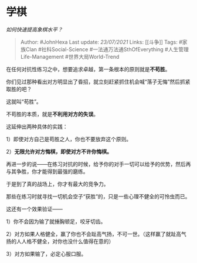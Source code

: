 # 学棋
*如何快速提高象棋水平？*

> Author: #JohnHexa
Last update: *23/07/2021* 
Links: [[斗争]]
Tags:  #家族Clan #社科Social-Science #一法通万法通SthOfEverything #人生管理Life-Management #世界大局World-Trend 


在任何对抗性练习之中，想要追求卓越，第一条根本的原则就是**不苟胜**。

你们见过那种看出对方明显出了昏招，就立刻赶紧抓住机会喊“落子无悔”然后抓紧取胜的吧？

这就叫“苟胜”。

不苟胜的本质，就是**不利用对方的失误**。

这延伸出两种具体的实践：

1）即使对方自己是苟胜之人，你也不要放弃这个原则。

2）**无限允许对方悔棋，即使对方不许你悔棋。**

再进一步的说——在练习对抗的时候，给予你的对手一切可以给予的优势，然后再与其争胜，你才能得到最强的磨练。

于是到了真的战场上，你才有最大的竞争力。

那些在练习时就寻找一切机会空子“获胜”的，只是一些心理不健全的可怜虫而已。

这还有一个效果验证——

1）你不会因为输了就捶胸顿足，咬牙切齿。

2）对方如果人格健全，赢了你也不会趾高气扬，不可一世。（这样赢了就趾高气扬的人人格不健全，对你也没什么值得在意的）

3）对方如果输了，必定心服口服。



